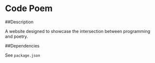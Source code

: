 Code Poem
================

##Description

A website designed to showcase the intersection between programming and poetry.

##Dependencies

See `package.json`

